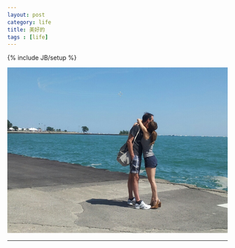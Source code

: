 ```yaml
---
layout: post
category: life
title: 美好的
tags : [life]
---
```

{% include JB/setup %}



![image](/assets/files/pic/2013/201308171.jpg)


---










